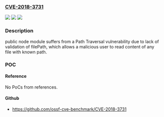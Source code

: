 ### [CVE-2018-3731](https://cve.mitre.org/cgi-bin/cvename.cgi?name=CVE-2018-3731)
![](https://img.shields.io/static/v1?label=Product&message=public%20node%20module&color=blue)
![](https://img.shields.io/static/v1?label=Version&message=n%2Fa&color=blue)
![](https://img.shields.io/static/v1?label=Vulnerability&message=Path%20Traversal%20(CWE-22)&color=brighgreen)

### Description

public node module suffers from a Path Traversal vulnerability due to lack of validation of filePath, which allows a malicious user to read content of any file with known path.

### POC

#### Reference
No PoCs from references.

#### Github
- https://github.com/ossf-cve-benchmark/CVE-2018-3731

